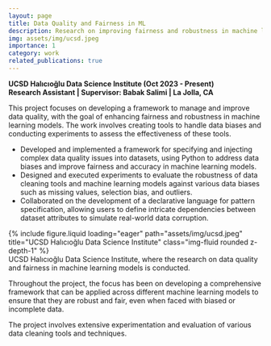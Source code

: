 ```yaml
---
layout: page
title: Data Quality and Fairness in ML
description: Research on improving fairness and robustness in machine learning models through data quality management
img: assets/img/ucsd.jpeg
importance: 1
category: work
related_publications: true
---
```


**UCSD Halıcıoğlu Data Science Institute (Oct 2023 - Present)**  
**Research Assistant | Supervisor: Babak Salimi | La Jolla, CA**

This project focuses on developing a framework to manage and improve data quality, with the goal of enhancing fairness and robustness in machine learning models. The work involves creating tools to handle data biases and conducting experiments to assess the effectiveness of these tools.

- Developed and implemented a framework for specifying and injecting complex data quality issues into datasets, using Python to address data biases and improve fairness and accuracy in machine learning models.
- Designed and executed experiments to evaluate the robustness of data cleaning tools and machine learning models against various data biases such as missing values, selection bias, and outliers.
- Collaborated on the development of a declarative language for pattern specification, allowing users to define intricate dependencies between dataset attributes to simulate real-world data corruption.

<div class="row">
    <div class="col-sm mt-3 mt-md-0">
        {% include figure.liquid loading="eager" path="assets/img/ucsd.jpeg" title="UCSD Halıcıoğlu Data Science Institute" class="img-fluid rounded z-depth-1" %}
    </div>
</div>
<div class="caption">
    UCSD Halıcıoğlu Data Science Institute, where the research on data quality and fairness in machine learning models is conducted.
</div>

Throughout the project, the focus has been on developing a comprehensive framework that can be applied across different machine learning models to ensure that they are robust and fair, even when faced with biased or incomplete data.

<div class="caption">
    The project involves extensive experimentation and evaluation of various data cleaning tools and techniques.
</div>
